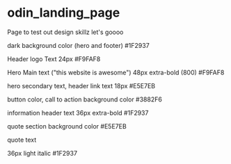 # odin_landing_page

Page to test out design skillz let's goooo

dark background color (hero and footer)
#1F2937

Header logo Text
24px #F9FAF8

Hero Main text ("this website is awesome")
48px extra-bold (800) #F9FAF8

hero secondary text, header link text
18px #E5E7EB


button color, call to action background color
#3882F6

information header text
36px extra-bold #1F2937

quote section background color
#E5E7EB

quote text 

36px light italic #1F2937